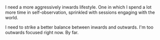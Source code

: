 
I need a more aggressively inwards lifestyle. One in which I spend a lot more time in self-observation, sprinkled with sessions engaging with the world.

I need to strike a better balance between inwards and outwards. I'm too outwards focused right now. By far.


